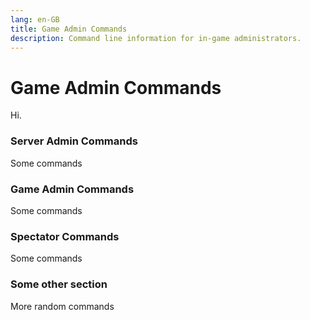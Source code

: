 ```yaml
---
lang: en-GB
title: Game Admin Commands
description: Command line information for in-game administrators.
---
```


# Game Admin Commands

Hi.

### Server Admin Commands

Some commands


### Game Admin Commands

Some commands


### Spectator Commands

Some commands


### Some other section

More random commands